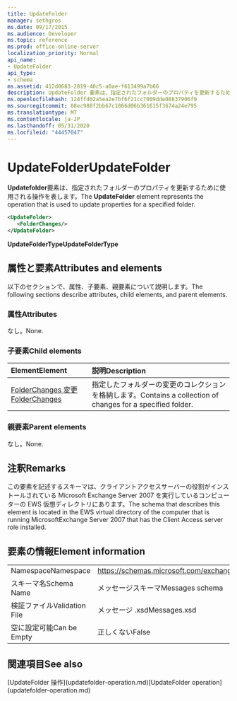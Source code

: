 ```yaml
---
title: UpdateFolder
manager: sethgros
ms.date: 09/17/2015
ms.audience: Developer
ms.topic: reference
ms.prod: office-online-server
localization_priority: Normal
api_name:
- UpdateFolder
api_type:
- schema
ms.assetid: 412d0683-2819-40c5-a0ae-f613499a7b66
description: UpdateFolder 要素は、指定されたフォルダーのプロパティを更新するために使用される操作を表します。
ms.openlocfilehash: 124ffd02a5ea2e7bf6f21cc7009dde08837906f9
ms.sourcegitcommit: 88ec988f2bb67c1866d06b361615f3674a24e795
ms.translationtype: MT
ms.contentlocale: ja-JP
ms.lasthandoff: 05/31/2020
ms.locfileid: "44457047"
---
```

# <a name="updatefolder"></a><span data-ttu-id="06e42-103">UpdateFolder</span><span class="sxs-lookup"><span data-stu-id="06e42-103">UpdateFolder</span></span>

<span data-ttu-id="06e42-104">**Updatefolder**要素は、指定されたフォルダーのプロパティを更新するために使用される操作を表します。</span><span class="sxs-lookup"><span data-stu-id="06e42-104">The **UpdateFolder** element represents the operation that is used to update properties for a specified folder.</span></span> 
  
```xml
<UpdateFolder>
   <FolderChanges/>
</UpdateFolder>
```

 <span data-ttu-id="06e42-105">**UpdateFolderType**</span><span class="sxs-lookup"><span data-stu-id="06e42-105">**UpdateFolderType**</span></span>
## <a name="attributes-and-elements"></a><span data-ttu-id="06e42-106">属性と要素</span><span class="sxs-lookup"><span data-stu-id="06e42-106">Attributes and elements</span></span>

<span data-ttu-id="06e42-107">以下のセクションで、属性、子要素、親要素について説明します。</span><span class="sxs-lookup"><span data-stu-id="06e42-107">The following sections describe attributes, child elements, and parent elements.</span></span>
  
### <a name="attributes"></a><span data-ttu-id="06e42-108">属性</span><span class="sxs-lookup"><span data-stu-id="06e42-108">Attributes</span></span>

<span data-ttu-id="06e42-109">なし。</span><span class="sxs-lookup"><span data-stu-id="06e42-109">None.</span></span>
  
### <a name="child-elements"></a><span data-ttu-id="06e42-110">子要素</span><span class="sxs-lookup"><span data-stu-id="06e42-110">Child elements</span></span>

|<span data-ttu-id="06e42-111">**Element**</span><span class="sxs-lookup"><span data-stu-id="06e42-111">**Element**</span></span>|<span data-ttu-id="06e42-112">**説明**</span><span class="sxs-lookup"><span data-stu-id="06e42-112">**Description**</span></span>|
|:-----|:-----|
|[<span data-ttu-id="06e42-113">FolderChanges 変更</span><span class="sxs-lookup"><span data-stu-id="06e42-113">FolderChanges</span></span>](folderchanges.md) <br/> |<span data-ttu-id="06e42-114">指定したフォルダーの変更のコレクションを格納します。</span><span class="sxs-lookup"><span data-stu-id="06e42-114">Contains a collection of changes for a specified folder.</span></span>  <br/> |
   
### <a name="parent-elements"></a><span data-ttu-id="06e42-115">親要素</span><span class="sxs-lookup"><span data-stu-id="06e42-115">Parent elements</span></span>

<span data-ttu-id="06e42-116">なし。</span><span class="sxs-lookup"><span data-stu-id="06e42-116">None.</span></span>
  
## <a name="remarks"></a><span data-ttu-id="06e42-117">注釈</span><span class="sxs-lookup"><span data-stu-id="06e42-117">Remarks</span></span>

<span data-ttu-id="06e42-118">この要素を記述するスキーマは、クライアントアクセスサーバーの役割がインストールされている Microsoft Exchange Server 2007 を実行しているコンピューターの EWS 仮想ディレクトリにあります。</span><span class="sxs-lookup"><span data-stu-id="06e42-118">The schema that describes this element is located in the EWS virtual directory of the computer that is running MicrosoftExchange Server 2007 that has the Client Access server role installed.</span></span>
  
## <a name="element-information"></a><span data-ttu-id="06e42-119">要素の情報</span><span class="sxs-lookup"><span data-stu-id="06e42-119">Element information</span></span>

|||
|:-----|:-----|
|<span data-ttu-id="06e42-120">Namespace</span><span class="sxs-lookup"><span data-stu-id="06e42-120">Namespace</span></span>  <br/> |https://schemas.microsoft.com/exchange/services/2006/messages  <br/> |
|<span data-ttu-id="06e42-121">スキーマ名</span><span class="sxs-lookup"><span data-stu-id="06e42-121">Schema Name</span></span>  <br/> |<span data-ttu-id="06e42-122">メッセージスキーマ</span><span class="sxs-lookup"><span data-stu-id="06e42-122">Messages schema</span></span>  <br/> |
|<span data-ttu-id="06e42-123">検証ファイル</span><span class="sxs-lookup"><span data-stu-id="06e42-123">Validation File</span></span>  <br/> |<span data-ttu-id="06e42-124">メッセージ .xsd</span><span class="sxs-lookup"><span data-stu-id="06e42-124">Messages.xsd</span></span>  <br/> |
|<span data-ttu-id="06e42-125">空に設定可能</span><span class="sxs-lookup"><span data-stu-id="06e42-125">Can be Empty</span></span>  <br/> |<span data-ttu-id="06e42-126">正しくない</span><span class="sxs-lookup"><span data-stu-id="06e42-126">False</span></span>  <br/> |
   
## <a name="see-also"></a><span data-ttu-id="06e42-127">関連項目</span><span class="sxs-lookup"><span data-stu-id="06e42-127">See also</span></span>



<span data-ttu-id="06e42-128">
  [UpdateFolder 操作](updatefolder-operation.md)</span><span class="sxs-lookup"><span data-stu-id="06e42-128">[UpdateFolder operation](updatefolder-operation.md)</span></span>

